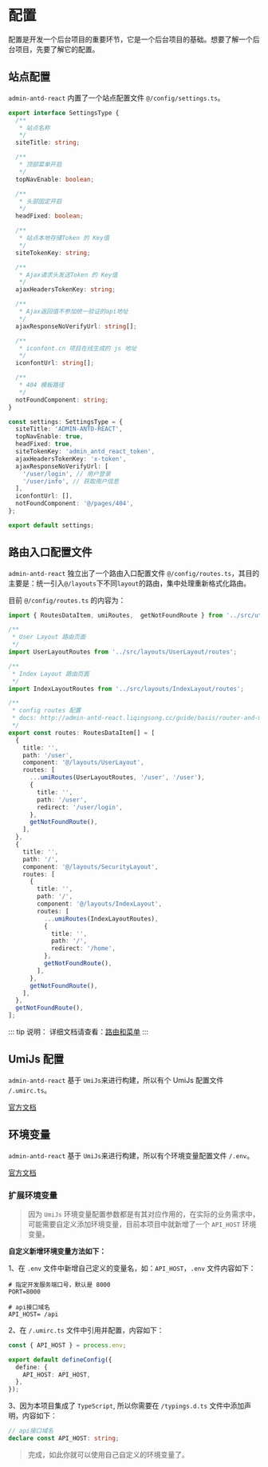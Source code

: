 # 配置

配置是开发一个后台项目的重要环节，它是一个后台项目的基础。想要了解一个后台项目，先要了解它的配置。

## 站点配置

`admin-antd-react` 内置了一个站点配置文件 `@/config/settings.ts`。

```ts
export interface SettingsType {
  /**
   * 站点名称
   */
  siteTitle: string;

  /**
   * 顶部菜单开启
   */
  topNavEnable: boolean;

  /**
   * 头部固定开启
   */
  headFixed: boolean;

  /**
   * 站点本地存储Token 的 Key值
   */
  siteTokenKey: string;

  /**
   * Ajax请求头发送Token 的 Key值
   */
  ajaxHeadersTokenKey: string;

  /**
   * Ajax返回值不参加统一验证的api地址
   */
  ajaxResponseNoVerifyUrl: string[];

  /**
   * iconfont.cn 项目在线生成的 js 地址
   */
  iconfontUrl: string[];

  /**
   * 404 模板路径
   */
  notFoundComponent: string;
}

const settings: SettingsType = {
  siteTitle: 'ADMIN-ANTD-REACT',
  topNavEnable: true,
  headFixed: true,
  siteTokenKey: 'admin_antd_react_token',
  ajaxHeadersTokenKey: 'x-token',
  ajaxResponseNoVerifyUrl: [
    '/user/login', // 用户登录
    '/user/info', // 获取用户信息
  ],
  iconfontUrl: [],
  notFoundComponent: '@/pages/404',
};

export default settings;

```

## 路由入口配置文件

`admin-antd-react` 独立出了一个路由入口配置文件 `@/config/routes.ts`，其目的主要是：统一引入`@/layouts`下不同`layout`的路由，集中处理重新格式化路由。

目前 `@/config/routes.ts` 的内容为：

```ts
import { RoutesDataItem, umiRoutes,  getNotFoundRoute } from '../src/utils/routes';

/**
 * User Layout 路由页面
 */
import UserLayoutRoutes from '../src/layouts/UserLayout/routes';

/**
 * Index Layout 路由页面
 */
import IndexLayoutRoutes from '../src/layouts/IndexLayout/routes';

/**
 * config routes 配置
 * docs: http://admin-antd-react.liqingsong.cc/guide/basis/router-and-menu.html
 */
export const routes: RoutesDataItem[] = [
  {
    title: '',
    path: '/user',
    component: '@/layouts/UserLayout',
    routes: [
      ...umiRoutes(UserLayoutRoutes, '/user', '/user'),
      {
        title: '',
        path: '/user',
        redirect: '/user/login',
      },
      getNotFoundRoute(),
    ],
  },
  {
    title: '',
    path: '/',
    component: '@/layouts/SecurityLayout',
    routes: [
      {
        title: '',
        path: '/',
        component: '@/layouts/IndexLayout',
        routes: [
          ...umiRoutes(IndexLayoutRoutes),
          {
            title: '',
            path: '/',
            redirect: '/home',
          },
          getNotFoundRoute(),
        ],
      },
      getNotFoundRoute(),
    ],
  },
  getNotFoundRoute(),
];
```

::: tip 说明：
详细文档请查看：[路由和菜单](/guide/basis/router-and-menu.md)
:::


## UmiJs 配置

`admin-antd-react` 基于 `UmiJs`来进行构建，所以有个 UmiJs 配置文件 `/.umirc.ts`。

[官方文档](https://umijs.org/zh-CN/config)


## 环境变量
`admin-antd-react` 基于 `UmiJs`来进行构建，所以有个环境变量配置文件 `/.env`。

[官方文档](https://umijs.org/zh-CN/docs/env-variables)

### 扩展环境变量

> 因为 `UmiJs` 环境变量配置参数都是有其对应作用的，在实际的业务需求中，可能需要自定义添加环境变量，目前本项目中就新增了一个 `API_HOST` 环境变量。

**自定义新增环境变量方法如下：**

1、在 `.env` 文件中新增自己定义的变量名，如：`API_HOST`，`.env` 文件内容如下：

```
# 指定开发服务端口号，默认是 8000
PORT=8000

# api接口域名
API_HOST= /api
```

2、在 `/.umirc.ts` 文件中引用并配置，内容如下：

```ts
const { API_HOST } = process.env;

export default defineConfig({
  define: {
    API_HOST: API_HOST,
  },
});
```

3、因为本项目集成了 `TypeScript`, 所以你需要在 `/typings.d.ts` 文件中添加声明，内容如下：

```ts
// api接口域名
declare const API_HOST: string;
```

> 完成，如此你就可以使用自己自定义的环境变量了。


